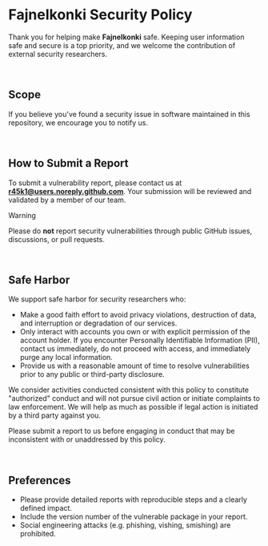 # FajneIkonki Security Policy

Thank you for helping make **FajneIkonki** safe. Keeping user information safe and secure is a top priority, and we welcome the contribution of external security researchers.

<br>

## Scope

If you believe you've found a security issue in software maintained in this repository, we encourage you to notify us.

<br>

## How to Submit a Report

To submit a vulnerability report, please contact us at **r45k1@users.noreply.github.com**. Your submission will be reviewed and validated by a member of our team.

> [!WARNING]  
> Please do **not** report security vulnerabilities through public GitHub issues, discussions, or pull requests.

<br>

## Safe Harbor

We support safe harbor for security researchers who:

* Make a good faith effort to avoid privacy violations, destruction of data, and interruption or degradation of our services.
* Only interact with accounts you own or with explicit permission of the account holder. If you encounter Personally Identifiable Information (PII), contact us immediately, do not proceed with access, and immediately purge any local information.
* Provide us with a reasonable amount of time to resolve vulnerabilities prior to any public or third-party disclosure.

We consider activities conducted consistent with this policy to constitute "authorized" conduct and will not pursue civil action or initiate complaints to law enforcement. We will help as much as possible if legal action is initiated by a third party against you.

Please submit a report to us before engaging in conduct that may be inconsistent with or unaddressed by this policy.

<br>

## Preferences

* Please provide detailed reports with reproducible steps and a clearly defined impact.
* Include the version number of the vulnerable package in your report.
* Social engineering attacks (e.g. phishing, vishing, smishing) are prohibited.
